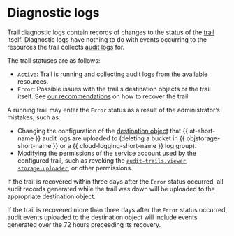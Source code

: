 # Diagnostic logs

Trail diagnostic logs contain records of changes to the status of the [trail](./trail.md) itself.
Diagnostic logs have nothing to do with events occurring to the resources the trail collects [audit logs](./format.md) for.

The trail statuses are as follows:

* `Active`: Trail is running and collecting audit logs from the available resources.
* `Error`: Possible issues with the trail's destination objects or the trail itself. See [our recommendations](../operations/error.md) on how to recover the trail.

A running trail may enter the `Error` status as a result of the administrator’s mistakes, such as:

* Changing the configuration of the [destination object](./trail.md#target) that {{ at-short-name }} audit logs are uploaded to (deleting a bucket in {{ objstorage-short-name }} or a {{ cloud-logging-short-name }} log group).
* Modifying the permissions of the service account used by the configured trail, such as revoking the [`audit-trails.viewer`](../security/index.md#roles-list), [`storage.uploader`](../../storage/security/index.md#storage-uploader), or other permissions.

If the trail is recovered within three days after the `Error` status occurred, all audit records generated while the trail was down will be uploaded to the appropriate destination object.

If the trail is recovered more than three days after the `Error` status occurred, audit events uploaded to the destination object will include events generated over the 72 hours preceeding its recovery.